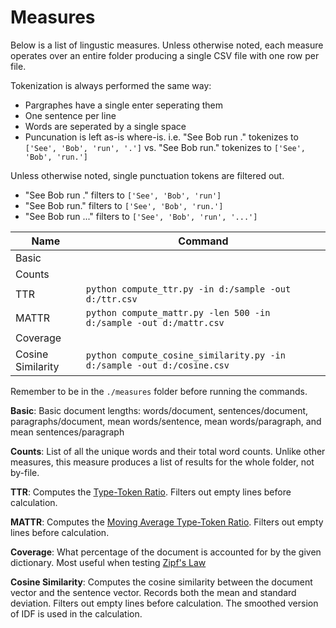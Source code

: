 # Measures

Below is a list of lingustic measures.
Unless otherwise noted, each measure operates over an entire folder producing a single CSV file with one row per file.

Tokenization is always performed the same way:

* Pargraphes have a single enter seperating them
* One sentence per line
* Words are seperated by a single space
* Puncunation is left as-is where-is.
  i.e. "See Bob run ." tokenizes to `['See', 'Bob', 'run', '.']` vs. "See Bob run." tokenizes to `['See', 'Bob', 'run.']`

Unless otherwise noted, single punctuation tokens are filtered out.

* "See Bob run ." filters to `['See', 'Bob', 'run']`
* "See Bob run." filters to `['See', 'Bob', 'run.']`
* "See Bob run ..." filters to `['See', 'Bob', 'run', '...']`

| Name | Command |
|--- |--- 
| Basic | 
| Counts | 
| TTR |  `python compute_ttr.py -in d:/sample -out d:/ttr.csv`
| MATTR | `python compute_mattr.py -len 500 -in d:/sample -out d:/mattr.csv`
| Coverage | 
| Cosine Similarity | `python compute_cosine_similarity.py -in d:/sample -out d:/cosine.csv`

Remember to be in the `./measures` folder before running the commands.

**Basic**: Basic document lengths: words/document, sentences/document, paragraphs/document, mean words/sentence, mean words/paragraph, and mean sentences/paragraph

**Counts**: List of all the unique words and their total word counts.
Unlike other measures, this measure produces a list of results for the whole folder, not by-file.

**TTR**: Computes the [Type-Token Ratio](https://en.wikipedia.org/wiki/Lexical_density).
Filters out empty lines before calculation.

**MATTR**: Computes the [Moving Average Type-Token Ratio](https://doi.org/10.1080/09296171003643098).
Filters out empty lines before calculation.

**Coverage**: What percentage of the document is accounted for by the given dictionary.
Most useful when testing [Zipf's Law](https://en.wikipedia.org/wiki/Zipf%27s_law)

**Cosine Similarity**: Computes the cosine similarity between the document vector and the sentence vector.
Records both the mean and standard deviation.
Filters out empty lines before calculation.
The smoothed version of IDF is used in the calculation.